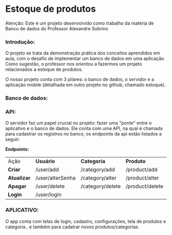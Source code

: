# Estoque de produtos

Atenção: Este é um projeto desenvolvido como trabalho da matéria de Banco de dados do Professor Alexandre Sobrino

### Introdução:
O projeto se trata da demonstração prática dos conceitos aprendidos em aula, com o desafio de implementar um banco de dados em uma aplicação. Como sugestão, o professor nos orientou a fazermos um projeto relacionados a estoque de produtos. 

O nosso projeto conta com 3 pilares: o banco de dados, o servidor e a aplicação mobile (detalhada em outro projeto no github, chamado estoque).

### Banco de dados:



### API:
O servidor faz um papel crucial no projeto: fazer uma "ponte" entre o aplicativo e o banco de dados. Ele conta com uma API, na qual é chamada para cadastrar os registros no banco, os endpoints da api estão listados a seguir:

__Endpoints:__
<table>
    <tbody>
        <tr>
            <td>Ação</td>
            <td><strong>Usuário</strong></td>
            <td><strong>Categoria</strong></td>
            <td><strong>Produto</strong></td>
            <td></td>
        </tr>
        <tr>
            <td><strong>Criar</strong></td>
            <td>/user/add</td>
            <td>/category/add</td>
            <td>
                <div>
                    <div>/product/add</div>
                </div>
            </td>
            <td></td>
        </tr>
        <tr>
            <td><strong>Atualizar</strong></td>
            <td>/user/alterSenha</td>
            <td>/category/alter</td>
            <td>
                <div>
                    <div>/product/alter</div>
                </div>
            </td>
            <td></td>
        </tr>
        <tr>
            <td><strong>Apagar</strong></td>
            <td>/user/delete</td>
            <td>
                <div>
                    <div>/category/delete</div>
                </div>
            </td>
            <td>/product/delete</td>
            <td></td>
        </tr>
        <tr>
            <td><strong>Login</strong></td>
            <td>/user/login</td>
            <td></td>
            <td></td>
            <td></td>
        </tr>
    </tbody>
</table>

### APLICATIVO:
O app conta com telas de login, cadastro, configurações, tela de produtos e categoria.. e também para cadatrar novos produtos/categorias.
